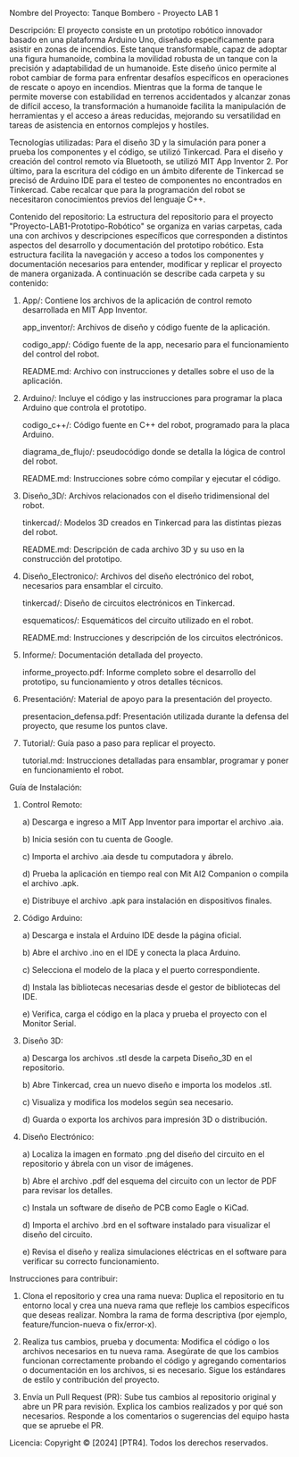 Nombre del Proyecto: Tanque Bombero - Proyecto LAB 1

Descripción: El proyecto consiste en un prototipo robótico innovador basado en una plataforma Arduino Uno, diseñado específicamente para asistir en zonas de incendios. Este tanque transformable, capaz de adoptar una figura humanoide, combina la movilidad robusta de un tanque con la precisión y adaptabilidad de un humanoide. Este diseño único permite al robot cambiar de forma para enfrentar desafíos específicos en operaciones de rescate o apoyo en incendios. Mientras que la forma de tanque le permite moverse con estabilidad en terrenos accidentados y alcanzar zonas de difícil acceso, la transformación a humanoide facilita la manipulación de herramientas y el acceso a áreas reducidas, mejorando su versatilidad en tareas de asistencia en entornos complejos y hostiles.

Tecnologías utilizadas: Para el diseño 3D y la simulación para poner a prueba los componentes y el código, se utilizó Tinkercad. Para el diseño y creación del control remoto vía Bluetooth, se utilizó MIT App Inventor 2. Por último, para la escritura del código en un ámbito diferente de Tinkercad se precisó de Arduino IDE para el testeo de componentes no encontrados en Tinkercad. Cabe recalcar que para la programación del robot se necesitaron conocimientos previos del lenguaje C++.

Contenido del repositorio: La estructura del repositorio para el proyecto "Proyecto-LAB1-Prototipo-Robótico" se organiza en varias carpetas, cada una con archivos y descripciones específicos que corresponden a distintos aspectos del desarrollo y documentación del prototipo robótico. Esta estructura facilita la navegación y acceso a todos los componentes y documentación necesarios para entender, modificar y replicar el proyecto de manera organizada. A continuación se describe cada carpeta y su contenido:
1) App/: Contiene los archivos de la aplicación de control remoto desarrollada en MIT App Inventor.

   app_inventor/: Archivos de diseño y código fuente de la aplicación.

   codigo_app/: Código fuente de la app, necesario para el funcionamiento del control del robot.

   README.md: Archivo con instrucciones y detalles sobre el uso de la aplicación.

2) Arduino/: Incluye el código y las instrucciones para programar la placa Arduino que controla el prototipo.
 
   codigo_c++/: Código fuente en C++ del robot, programado para la placa Arduino.
 
   diagrama_de_flujo/: pseudocódigo donde se detalla la lógica de control del robot.

   README.md: Instrucciones sobre cómo compilar y ejecutar el código.

3) Diseño_3D/: Archivos relacionados con el diseño tridimensional del robot.

   tinkercad/: Modelos 3D creados en Tinkercad para las distintas piezas del robot.

   README.md: Descripción de cada archivo 3D y su uso en la construcción del prototipo.

4) Diseño_Electronico/: Archivos del diseño electrónico del robot, necesarios para ensamblar el circuito.

   tinkercad/: Diseño de circuitos electrónicos en Tinkercad.

   esquematicos/: Esquemáticos del circuito utilizado en el robot.

   README.md: Instrucciones y descripción de los circuitos electrónicos.

5) Informe/: Documentación detallada del proyecto.

   informe_proyecto.pdf: Informe completo sobre el desarrollo del prototipo, su funcionamiento y otros detalles técnicos.

6) Presentación/: Material de apoyo para la presentación del proyecto.

   presentacion_defensa.pdf: Presentación utilizada durante la defensa del proyecto, que resume los puntos clave.

7) Tutorial/: Guía paso a paso para replicar el proyecto.

   tutorial.md: Instrucciones detalladas para ensamblar, programar y poner en funcionamiento el robot.

Guía de Instalación:
1) Control Remoto:
   
   a) Descarga e ingreso a MIT App Inventor para importar el archivo .aia.
   
   b) Inicia sesión con tu cuenta de Google.
   
   c) Importa el archivo .aia desde tu computadora y ábrelo.
   
   d) Prueba la aplicación en tiempo real con Mit AI2 Companion o compila el archivo .apk.
   
   e) Distribuye el archivo .apk para instalación en dispositivos finales.

2) Código Arduino:
   
   a) Descarga e instala el Arduino IDE desde la página oficial.
   
   b) Abre el archivo .ino en el IDE y conecta la placa Arduino.
   
   c) Selecciona el modelo de la placa y el puerto correspondiente.
   
   d) Instala las bibliotecas necesarias desde el gestor de bibliotecas del IDE.
   
   e) Verifica, carga el código en la placa y prueba el proyecto con el Monitor Serial.

3) Diseño 3D:
   
   a) Descarga los archivos .stl desde la carpeta Diseño_3D en el repositorio.
   
   b) Abre Tinkercad, crea un nuevo diseño e importa los modelos .stl.

   c) Visualiza y modifica los modelos según sea necesario.
   
   d) Guarda o exporta los archivos para impresión 3D o distribución.

4) Diseño Electrónico:

    a) Localiza la imagen en formato .png del diseño del circuito en el repositorio y ábrela con un visor de imágenes.
    
    b) Abre el archivo .pdf del esquema del circuito con un lector de PDF para revisar los detalles.
    
    c) Instala un software de diseño de PCB como Eagle o KiCad.
    
    d) Importa el archivo .brd en el software instalado para visualizar el diseño del circuito.
    
    e) Revisa el diseño y realiza simulaciones eléctricas en el software para verificar su correcto funcionamiento.

Instrucciones para contribuir:

1) Clona el repositorio y crea una rama nueva: Duplica el repositorio en tu entorno local y crea una nueva rama que refleje los cambios específicos que deseas realizar. Nombra la rama de forma descriptiva (por ejemplo, feature/funcion-nueva o fix/error-x).

2) Realiza tus cambios, prueba y documenta: Modifica el código o los archivos necesarios en tu nueva rama. Asegúrate de que los cambios funcionan correctamente probando el código y agregando comentarios o documentación en los archivos, si es necesario. Sigue los estándares de estilo y contribución del proyecto.

3) Envía un Pull Request (PR): Sube tus cambios al repositorio original y abre un PR para revisión. Explica los cambios realizados y por qué son necesarios. Responde a los comentarios o sugerencias del equipo hasta que se apruebe el PR.

Licencia: Copyright © [2024] [PTR4]. Todos los derechos reservados.
